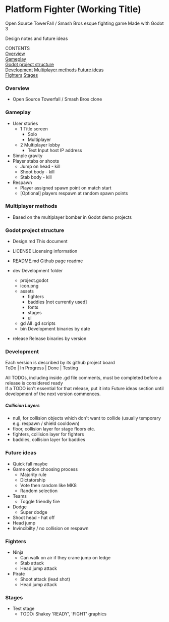# Platform Fighter (Working Title)
Open Source TowerFall / Smash Bros esque fighting game
Made with Godot 3

Design notes and future ideas

CONTENTS  
[Overview](#overview)  
[Gameplay](#gameplay)  
[Godot project structure](#godot-project-structure)  
[Development](#development)
[Multiplayer methods](#multiplayer-methods)
[Future ideas](#future-ideas)  
[Fighters](#fighters)
[Stages](#stages)
  
### Overview
- Open Source Towerfall / Smash Bros clone

### Gameplay
- User stories
	- 1 Title screen
		- Solo
		- Multiplayer
	- 2 Multiplayer lobby
		- Text Input host IP address
- Simple gravity
- Player stabs or shoots
	- Jump on head - kill
	- Shoot body - kill
	- Stab body - kill
- Respawn
	- Player assigned spawn point on match start
	- [Optional] players respawn at random spawn points

### Multiplayer methods
- Based on the multiplayer bomber in Godot demo projects

### Godot project structure
- Design.md
	This document
- LICENSE
	Licensing information
- README.md
	Github page readme
- dev
	Development folder
	- project.godot
	- icon.png
	- assets
		- fighters
		- baddies [not currently used]
		- fonts
		- stages
		- ui
	- gd
		All .gd scripts
	- bin
		Development binaries by date

- release
	Release binaries by version

### Development
Each version is described by its github project board  
ToDo | In Progress | Done | Testing  

All TODOs, including inside .gd file comments, must be completed before a release is considered ready  
If a TODO isn't essential for that release, put it into Future ideas section until development of the next version commences.  

##### Collision Layers
- null, for collision objects which don't want to collide (usually temporary e.g. respawn / shield cooldown)
- floor, collision layer for stage floors etc.
- fighters, collision layer for fighters
- baddies, collision layer for baddies


### Future ideas
- Quick fall maybe
- Game option choosing process
	- Majority rule
	- Dictatorship
	- Vote then random like MK8
	- Random selection
- Teams
	- Toggle friendly fire
- Dodge 
	- Super dodge
- Shoot head - hat off
- Head jump
- Invincibilty / no collision on respawn
	
### Fighters
- Ninja
	- Can walk on air if they crane jump on ledge
	- Stab attack
	- Head jump attack
- Pirate
	- Shoot attack (lead shot)
	- Head jump attack

### Stages
- Test stage
	- TODO: Shakey 'READY', 'FIGHT' graphics
